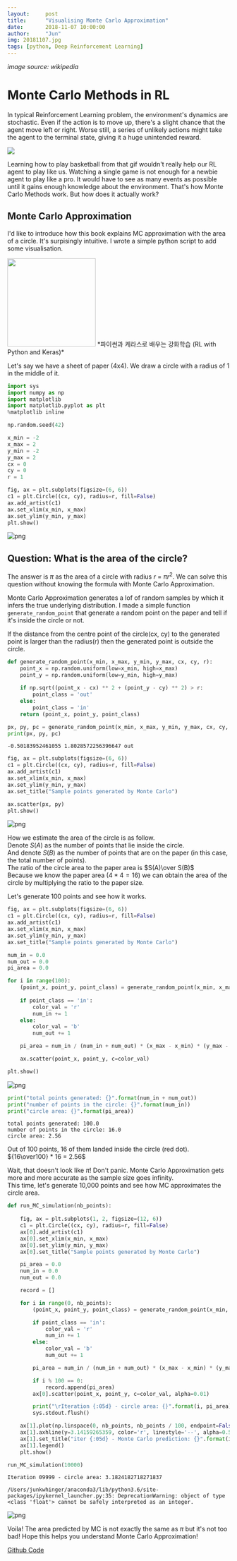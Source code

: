 ```yaml
---
layout:     post
title:      "Visualising Monte Carlo Approximation"
date:       2018-11-07 10:00:00
author:     "Jun"
img: 20181107.jpg
tags: [python, Deep Reinforcement Learning]
---
```

*image source: wikipedia*


# Monte Carlo Methods in RL

In typical Reinforcement Learning problem, the environment's dynamics are stochastic. Even if the action is to move up, there's a slight chance that the agent move left or right. Worse still, a series of unlikely actions might take the agent to the terminal state, giving it a huge unintended reward.


<img src="/assets/materials/20181107/unlikely_event.gif" />

Learning how to play basketball from that gif wouldn't really help our RL agent to play like us. 
Watching a single game is not enough for a newbie agent to play like a pro. It would have to see as many events as possible until it gains enough knowledge about the environment. That's how Monte Carlo Methods work. But how does it actually work?

## Monte Carlo Approximation

I'd like to introduce how this book explains MC approximation with the area of a circle. It's surpisingly intuitive. I wrote a simple python script to add some visualisation.

<img src="/assets/materials/20181107/Keras_RL_book.JPG" width="200">
*파이썬과 케라스로 배우는 강화학습 (RL with Python and Keras)*

Let's say we have a sheet of paper (4x4). We draw a circle with a radius of 1 in the middle of it. 


```python
import sys
import numpy as np
import matplotlib
import matplotlib.pyplot as plt
%matplotlib inline

np.random.seed(42)
```


```python
x_min = -2
x_max = 2
y_min = -2
y_max = 2
cx = 0
cy = 0
r = 1
```


```python
fig, ax = plt.subplots(figsize=(6, 6))
c1 = plt.Circle((cx, cy), radius=r, fill=False)
ax.add_artist(c1)
ax.set_xlim(x_min, x_max)
ax.set_ylim(y_min, y_max)
plt.show()
```


![png](/assets/materials/20181107/MonteCarloApproximation_5_0.png)


## Question: What is the area of the circle?

The answer is $\pi$ as the area of a circle with radius $r$ = $\pi r^2$.
We can solve this question without knowing the formula with Monte Carlo Approximation.

Monte Carlo Approximation generates a lof of random samples by which it infers the true underlying distribution.
I made a simple function `generate_random_point` that generate a random point on the paper and tell if it's inside the circle or not.

If the distance from the centre point of the circle(cx, cy) to the generated point is larger than the radius(r) then the generated point is outside the circle.


```python
def generate_random_point(x_min, x_max, y_min, y_max, cx, cy, r):
    point_x = np.random.uniform(low=x_min, high=x_max)
    point_y = np.random.uniform(low=y_min, high=y_max)
    
    if np.sqrt((point_x - cx) ** 2 + (point_y - cy) ** 2) > r:
        point_class = 'out'
    else:
        point_class = 'in'
    return (point_x, point_y, point_class)
```


```python
px, py, pc = generate_random_point(x_min, x_max, y_min, y_max, cx, cy, r)
print(px, py, pc)
```

    -0.50183952461055 1.8028572256396647 out



```python
fig, ax = plt.subplots(figsize=(6, 6))
c1 = plt.Circle((cx, cy), radius=r, fill=False)
ax.add_artist(c1)
ax.set_xlim(x_min, x_max)
ax.set_ylim(y_min, y_max)
ax.set_title("Sample points generated by Monte Carlo")

ax.scatter(px, py)
plt.show()
```


![png](/assets/materials/20181107/MonteCarloApproximation_9_0.png)


How we estimate the area of the circle is as follow.   
Denote $S(A)$ as the number of points that lie inside the circle.   
And denote $S(B)$ as the number of points that are on the paper (in this case, the total number of points).  
The ratio of the circle area to the paper area is $S(A)\over S(B)$  
Because we know the paper area ($4*4 = 16$) we can obtain the area of the circle by multiplying the ratio to the paper size.

Let's generate 100 points and see how it works.


```python
fig, ax = plt.subplots(figsize=(6, 6))
c1 = plt.Circle((cx, cy), radius=r, fill=False)
ax.add_artist(c1)
ax.set_xlim(x_min, x_max)
ax.set_ylim(y_min, y_max)
ax.set_title("Sample points generated by Monte Carlo")

num_in = 0.0
num_out = 0.0
pi_area = 0.0

for i in range(100):
    (point_x, point_y, point_class) = generate_random_point(x_min, x_max, y_min, y_max, cx, cy, r)
    
    if point_class == 'in':
        color_val = 'r'
        num_in += 1
    else:
        color_val = 'b'
        num_out += 1

    pi_area = num_in / (num_in + num_out) * (x_max - x_min) * (y_max - y_min)

    ax.scatter(point_x, point_y, c=color_val)

plt.show()
```


![png](/assets/materials/20181107/MonteCarloApproximation_12_0.png)



```python
print("total points generated: {}".format(num_in + num_out))
print("number of points in the circle: {}".format(num_in))
print("circle area: {}".format(pi_area))
```

    total points generated: 100.0
    number of points in the circle: 16.0
    circle area: 2.56


Out of 100 points, 16 of them landed inside the circle (red dot). ${16\over100} * 16 = 2.56$

Wait, that doesn't look like $\pi$! 
Don't panic. Monte Carlo Approximation gets more and more accurate as the sample size goes infinity.  
This time, let's generate 10,000 points and see how MC approximates the circle area.


```python
def run_MC_simulation(nb_points):
    
    fig, ax = plt.subplots(1, 2, figsize=(12, 6))
    c1 = plt.Circle((cx, cy), radius=r, fill=False)
    ax[0].add_artist(c1)
    ax[0].set_xlim(x_min, x_max)
    ax[0].set_ylim(y_min, y_max)
    ax[0].set_title("Sample points generated by Monte Carlo")

    pi_area = 0.0
    num_in = 0.0
    num_out = 0.0

    record = []

    for i in range(0, nb_points):
        (point_x, point_y, point_class) = generate_random_point(x_min, x_max, y_min, y_max, cx, cy, r)

        if point_class == 'in':
            color_val = 'r'
            num_in += 1
        else:
            color_val = 'b'
            num_out += 1

        pi_area = num_in / (num_in + num_out) * (x_max - x_min) * (y_max - y_min)

        if i % 100 == 0:
            record.append(pi_area)
        ax[0].scatter(point_x, point_y, c=color_val, alpha=0.01)

        print("\rIteration {:05d} - circle area: {}".format(i, pi_area), end="")
        sys.stdout.flush()

    ax[1].plot(np.linspace(0, nb_points, nb_points / 100, endpoint=False), record, label='MC pi area')
    ax[1].axhline(y=3.14159265359, color='r', linestyle='--', alpha=0.5, label='true pi area')
    ax[1].set_title("iter {:05d} - Monte Carlo prediction: {}".format(i, pi_area))
    ax[1].legend()
    plt.show()

```


```python
run_MC_simulation(10000)
```

    Iteration 09999 - circle area: 3.1824182718271837

    /Users/junkwhinger/anaconda3/lib/python3.6/site-packages/ipykernel_launcher.py:35: DeprecationWarning: object of type <class 'float'> cannot be safely interpreted as an integer.



![png](/assets/materials/20181107/MonteCarloApproximation_16_2.png)


Voila! The area predicted by MC is not exactly the same as $\pi$ but it's not too bad! Hope this helps you understand Monte Carlo Approximation!

<a href="https://github.com/junkwhinger/montecarlo_visualisation">Github Code</a>